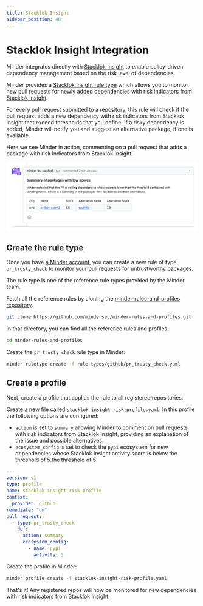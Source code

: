 ```yaml
---
title: Stacklok Insight
sidebar_position: 40
---
```


# Stacklok Insight Integration

Minder integrates directly with [Stacklok Insight](http://insight.stacklok.com) to enable policy-driven dependency management based on the risk level of dependencies.

Minder provides a [Stacklok Insight rule type](../ref/rules/pr_trusty_check.md) which allows you to monitor new pull requests for newly added dependencies with risk indicators from [Stacklok Insight](https://insight.stacklok.com/).

For every pull request submitted to a repository, this rule will check if the pull request adds a new dependency with
risk indicators from Stacklok Insight that exceed thresholds that you define. If a risky dependency is added, Minder will notify you and 
suggest an alternative package, if one is available.

Here we see Minder in action, commenting on a pull request that adds a package with risk indicators from Stacklok Insight:

![Minder commenting on PR with Stacklok Insight risk signals](./low-trusty-score-pr.png)

## Create the rule type

Once you have [a Minder account](../getting_started/login.md), you can create a new rule of type `pr_trusty_check` to monitor your pull requests for untrustworthy packages.

The rule type is one of the reference rule types provided by the Minder team.

Fetch all the reference rules by cloning the [minder-rules-and-profiles repository](https://github.com/mindersec/minder-rules-and-profiles).

```bash
git clone https://github.com/mindersec/minder-rules-and-profiles.git
```

In that directory, you can find all the reference rules and profiles.

```bash
cd minder-rules-and-profiles
```

Create the `pr_trusty_check` rule type in Minder:

```bash
minder ruletype create -f rule-types/github/pr_trusty_check.yaml
```

## Create a profile

Next, create a profile that applies the rule to all registered repositories.

Create a new file called `stacklok-insight-risk-profile.yaml`. In this profile the following options are configured: 
- `action` is set to `summary` allowing Minder to comment on pull requests with risk indicators from Stacklok Insight, providing an explanation of the issue and possible alternatives.
- `ecosystem_config` is set to check the `pypi` ecosystem for new dependencies whose Stacklok Insight activity score is below the threshold of 5.the threshold of 5.

```yaml
---
version: v1
type: profile
name: stacklok-insight-risk-profile
context:
  provider: github
remediate: "on"
pull_request:
  - type: pr_trusty_check
    def:
      action: summary
      ecosystem_config:
        - name: pypi
          activity: 5
```

Create the profile in Minder:

```bash
minder profile create -f stacklok-insight-risk-profile.yaml
```

That's it! Any registered repos will now be monitored for new dependencies with risk indicators from Stacklok Insight.
